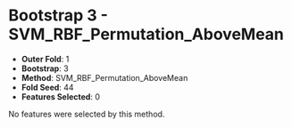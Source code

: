 # Bootstrap 3 - SVM_RBF_Permutation_AboveMean

- **Outer Fold**: 1
- **Bootstrap**: 3
- **Method**: SVM_RBF_Permutation_AboveMean
- **Fold Seed**: 44
- **Features Selected**: 0

No features were selected by this method.
